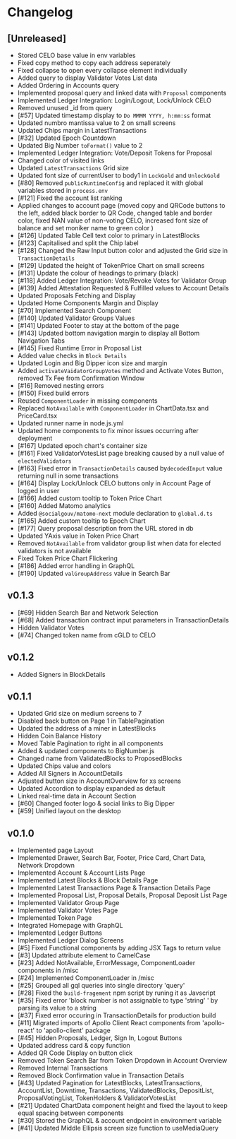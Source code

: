 # Changelog

## [Unreleased]

* Stored CELO base value in env variables
* Fixed copy method to copy each address seperately
* Fixed collapse to open every collapse element individually
* Added query to display Validator Votes List data 
* Added Ordering in Accounts query
* Implemented proposal query and linked data with `Proposal` components 
* Implemented Ledger Integration: Login/Logout, Lock/Unlock CELO
* Removed unused _id from query
* [#57] Updated timestamp display to `Do MMMM YYYY, h:mm:ss` format  
* Updated numbro mantissa value to 2 on small screens
* Updated Chips margin in LatestTransactions
* [#32] Updated Epoch Countdown
* Updated Big Number `toFormat()` value to 2
* Implemented Ledger Integration: Vote/Deposit Tokens for Proposal 
* Changed color of visited links
* Updated `LatestTransactions` Grid size
* Updated font size of currentUser to body1 in `LockGold` and `UnlockGold`
* [#80] Removed `publicRuntimeConfig` and replaced it with global variables stored in `process.env` 
* [#121] Fixed the account list ranking 
* Applied changes to account page (moved copy and QRCode buttons to the left, added black border to QR Code, changed table and border color, fixed NAN value of non-voting CELO, increased font size of balance and set moniker name to green color )
* [#126] Updated Table Cell text color to primary in LatestBlocks 
* [#123] Capitalised and split the Chip label
* [#128] Changed the Raw Input button color and adjusted the Grid size in `TransactionDetails` 
* [#129] Updated the height of TokenPrice Chart on small screens
* [#131] Update the colour of headings to primary (black)
* [#118] Added Ledger Integration: Vote/Revoke Votes for Validator Group
* [#139] Added Attestation Requested & Fulfilled values to Account Details
* Updated Proposals Fetching and Display
* Updated Home Components Margin and Display 
* [#70] Implemented Search Component 
* [#140] Updated Validator Groups Values
* [#141] Updated Footer to stay at the bottom of the page
* [#143] Updated bottom navigation margin to display all Bottom Navigation Tabs 
* [#145] Fixed Runtime Error in Proposal List
* Added value checks in `Block Details`
* Updated Login and Big Dipper icon size and margin
* Added `activateVaidatorGroupVotes` method and Activate Votes Button, removed Tx Fee from Confirmation Window
* [#16] Removed nesting errors
* [#150] Fixed build errors 
* Reused `ComponentLoader` in missing components
* Replaced `NotAvailable` with `ComponentLoader` in ChartData.tsx and PriceCard.tsx
* Updated runner name in node.js.yml
* Updated home components to fix minor issues occurring after deployment
* [#167] Updated epoch chart's container size
* [#161] Fixed ValidatorVotesList page breaking caused by a null value of `electedValidators`
* [#163] Fixed error in `TransactionDetails` caused by`decodedInput` value returning null in some transactions
* [#164] Display Lock/Unlock CELO buttons only in Account Page of logged in user 
* [#166] Added custom tooltip to Token Price Chart 
* [#160] Added Matomo analytics
* Added `@socialgouv/matomo-next` module declaration to `global.d.ts`
* [#165] Added custom tooltip to Epoch Chart 
* [#177] Query proposal description from the URL stored in db
* Updated YAxis value in Token Price Chart 
* Removed `NotAvailable` from validator group list when data for elected validators is not available
* Fixed Token Price Chart Flickering 
* [#186] Added error handling in GraphQL 
* [#190] Updated `valGroupAddress` value in Search Bar



## v0.1.3

* [#69] Hidden Search Bar and Network Selection
* [#68] Added transaction contract input parameters in TransactionDetails
* Hidden Validator Votes
* [#74] Changed token name from cGLD to CELO 


## v0.1.2

* Added Signers in BlockDetails

## v0.1.1

* Updated Grid size on medium screens to 7
* Disabled back button on Page 1 in TablePagination
* Updated the address of a miner in LatestBlocks
* Hidden Coin Balance History
* Moved Table Pagination to right in all components
* Added & updated components to BigNumber.js
* Changed name from ValidatedBlocks to ProposedBlocks
* Updated Chips value and colors 
* Added All Signers in AccountDetails
* Adjusted button size in AccountOverview for xs screens
* Updated Accordion to display expanded as default
* Linked real-time data in Account Section
* [#60] Changed footer logo & social links to Big Dipper
* [#59] Unified layout on the desktop 


## v0.1.0

* Implemented page Layout 
* Implemented Drawer, Search Bar, Footer, Price Card, Chart Data, Network Dropdown
* Implemented Account  & Account Lists Page
* Implemented Latest Blocks &  Block Details Page
* Implemented Latest Transactions Page & Transaction Details Page
* Implemented Proposal List, Proposal Details, Proposal Deposit List Page
* Implemented Validator Group Page
* Implemented Validator Votes Page
* Implemented Token Page 
* Integrated Homepage with GraphQL 
* Implemented Ledger Buttons 
* Implemented Ledger Dialog Screens 
* [#5] Fixed Functional components by adding JSX Tags to return value
* [#3] Updated attribute element to CamelCase
* [#23] Added NotAvailable, ErrorMessage, ComponentLoader components in /misc
* [#24] Implemented ComponentLoader in /misc
* [#25] Grouped all gql queries into single directory 'query'
* [#28] Fixed the `build-fragement` npm script by runing it as Javscript
* [#35] Fixed error 'block number is not assignable to type 'string' ' by parsing its value to a string 
* [#37] Fixed error occuring in TransactionDetails for production build 
* [#11] Migrated imports of Apollo Client React components from 'apollo-react'  to 'apollo-client' package 
* [#45] Hidden Proposals, Ledger, Sign In, Logout Buttons 
* Updated address card & copy function
* Added QR Code Display on button click
* Removed Token Search Bar from Token Dropdown in Account Overview
* Removed Internal Transactions
* Removed Block Confirmation value in Transaction Details 
* [#43] Updated Pagination for LatestBlocks, LatestTransactions, AccountList, Downtime, Transactions, ValidatedBlocks, DepositList, ProposalVotingList, TokenHolders & ValidatorVotesList
* [#21] Updated ChartData component height and fixed the layout to keep equal spacing between components 
* [#30] Stored the GraphQL & account endpoint in environment variable
* [#41] Updated Middle Ellipsis screen size function to useMediaQuery 
